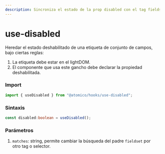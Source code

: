 ```yaml
---
description: Sincroniza el estado de la prop disabled con el tag fieldset
---
```


# use-disabled

Heredar el estado deshabilitado de una etiqueta de conjunto de campos, bajo ciertas reglas:

1. La etiqueta debe estar en el lightDOM.
2. El componente que usa este gancho debe declarar la propiedad deshabilitada.

### Import

```javascript
import { useDisabled } from "@atomico/hooks/use-disabled";
```

### Sintaxis 

```typescript
const disabled:boolean = useDisabled();
```

### Parámetros

1. `matches`: string, permite cambiar la búsqueda del padre `fieldset` por otro tag o selector. 

